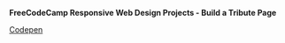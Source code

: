 __FreeCodeCamp Responsive Web Design Projects - Build a Tribute Page__

[Codepen](https://codepen.io/SimplePotato/pen/rQNzgx)